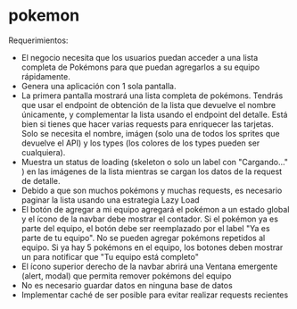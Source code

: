 # pokemon
Requerimientos:
- El negocio necesita que los usuarios puedan acceder a una lista completa de Pokémons
  para que puedan agregarlos a su equipo rápidamente.
- Genera una aplicación con 1 sola pantalla.
- La primera pantalla mostrará una lista completa de pokémons. Tendrás que usar el
  endpoint de obtención de la lista que devuelve el nombre únicamente, y complementar
  la lista usando el endpoint del detalle. Está bien si tienes que hacer varias requests para
  enriquecer las tarjetas. Solo se necesita el nombre, imágen (solo una de todos los
  sprites que devuelve el API) y los types (los colores de los types pueden ser cualquiera).
- Muestra un status de loading (skeleton o solo un label con "Cargando..." ) en las
  imágenes de la lista mientras se cargan los datos de la request de detalle.
- Debido a que son muchos pokémons y muchas requests, es necesario paginar la lista
  usando una estrategia Lazy Load
- El botón de agregar a mi equipo agregará el pokémon a un estado global y el ícono de
  la navbar debe mostrar el contador. Si el pokémon ya es parte del equipo, el botón debe
  ser reemplazado por el label "Ya es parte de tu equipo". No se pueden agregar
  pokémons repetidos al equipo. Si ya hay 5 pokémons en el equipo, los botones deben
  mostrar un para notificar que "Tu equipo está completo"
- El ícono superior derecho de la navbar abrirá una Ventana emergente (alert, modal) que
  permita remover pokémons del equipo
- No es necesario guardar datos en ninguna base de datos
- Implementar caché de ser posible para evitar realizar requests recientes